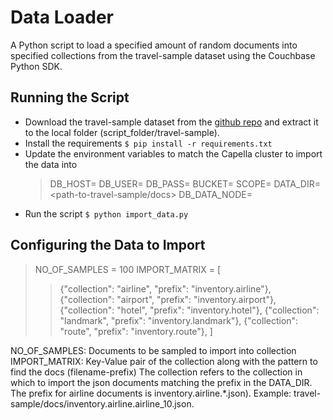 # Data Loader

A Python script to load a specified amount of random documents into specified collections from the travel-sample dataset using the Couchbase Python SDK.

## Running the Script

- Download the travel-sample dataset from the [github repo](https://github.com/couchbase/docloader/blob/master/examples/travel-sample.zip) and extract it to the local folder (script_folder/travel-sample).
- Install the requirements
  `$ pip install -r requirements.txt`
- Update the environment variables to match the Capella cluster to import the data into
  > DB_HOST=<couchbase-wan>
  > DB_USER=<db-user>
  > DB_PASS=<db-password>
  > BUCKET=<bucket-to-import>
  > SCOPE=<scope-to-import>
  > DATA_DIR=<path-to-travel-sample/docs>
  > DB_DATA_NODE=<srv-record-of-data-node>
- Run the script
  `$ python import_data.py`

## Configuring the Data to Import

> NO_OF_SAMPLES = 100
> IMPORT_MATRIX = [
>
> > {"collection": "airline", "prefix": "inventory.airline"},
> > {"collection": "airport", "prefix": "inventory.airport"},
> > {"collection": "hotel", "prefix": "inventory.hotel"},
> > {"collection": "landmark", "prefix": "inventory.landmark"},
> > {"collection": "route", "prefix": "inventory.route"},
> > ]

NO_OF_SAMPLES: Documents to be sampled to import into collection
IMPORT_MATRIX: Key-Value pair of the collection along with the pattern to find the docs (filename-prefix)
The collection refers to the collection in which to import the json documents matching the prefix in the DATA_DIR.
The prefix for airline documents is inventory.airline.\*.json). Example: travel-sample/docs/inventory.airline.airline_10.json.
